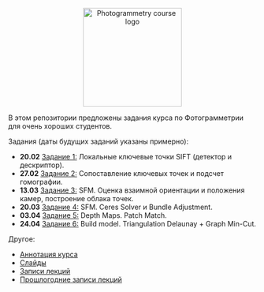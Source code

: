 <p align="center">
  <img width="200" src="/phg_logo.png" alt="Photogrammetry course logo">
</p>

В этом репозитории предложены задания курса по Фотограмметрии для очень хороших студентов.

Задания (даты будущих заданий указаны примерно):

- **20.02** [Задание 1:](https://github.com/PhotogrammetryCourse/PhotogrammetryTasks2025/tree/task01) Локальные ключевые точки SIFT (детектор и дескриптор).
- **27.02** [Задание 2:](https://github.com/PhotogrammetryCourse/PhotogrammetryTasks2025/tree/task02) Сопоставление ключевых точек и подсчет гомографии.
- **13.03** [Задание 3:](https://github.com/PhotogrammetryCourse/PhotogrammetryTasks2025/tree/task03) SFM. Оценка взаимной ориентации и положения камер, построение облака точек.
- **20.03** [Задание 4:](https://github.com/PhotogrammetryCourse/PhotogrammetryTasks2025/tree/task04) SFM. Ceres Solver и Bundle Adjustment.
- **03.04** [Задание 5:](https://github.com/PhotogrammetryCourse/PhotogrammetryTasks2025/tree/task05) Depth Maps. Patch Match.
- **24.04** [Задание 6:](https://github.com/PhotogrammetryCourse/PhotogrammetryTasks2025/tree/task06) Build model. Triangulation Delaunay + Graph Min-Cut.

Другое:

- [Аннотация курса](https://github.com/PhotogrammetryCourse/PhotogrammetryTasks2025/blob/master/slides/phg_00_course_annotation.pdf)
- [Слайды](https://github.com/PhotogrammetryCourse/PhotogrammetryTasks2025/blob/master/slides)
- [Записи лекций](https://www.youtube.com/playlist?list=PL5p-5hHpsHBp4yTpeZJ_QMSmJPAuov-VF)
- [Прошлогодние записи лекций](https://www.youtube.com/watch?v=dowgzvj9M6I&list=PL5p-5hHpsHBrtQQptYgT3kdt3Egb5QNci&index=1)
